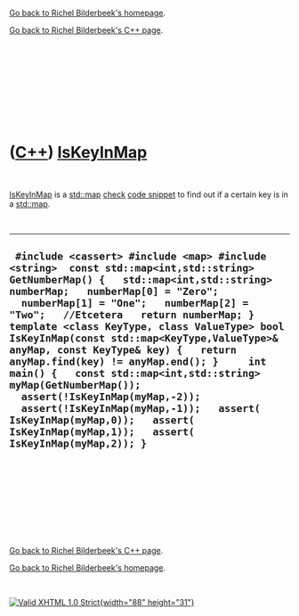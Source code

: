 [Go back to Richel Bilderbeek's homepage](index.htm).

[Go back to Richel Bilderbeek's C++ page](Cpp.htm).

 

 

 

 

 

([C++](Cpp.htm)) [IsKeyInMap](CppIsKeyInMap.htm)
================================================

 

[IsKeyInMap](CppIsKeyInMap.htm) is a [std::map](CppMap.htm)
[check](CppCheck.htm) [code snippet](CppCodeSnippets.htm) to find out if
a certain key is in a [std::map](CppMap.htm).

 

  -------------------------------------------------------------------------------------------------------------------------------------------------------------------------------------------------------------------------------------------------------------------------------------------------------------------------------------------------------------------------------------------------------------------------------------------------------------------------------------------------------------------------------------------------------------------------------------------------------------------------------------------------------------------------------------
  ` #include <cassert> #include <map> #include <string>  const std::map<int,std::string> GetNumberMap() {   std::map<int,std::string> numberMap;   numberMap[0] = "Zero";   numberMap[1] = "One";   numberMap[2] = "Two";   //Etcetera   return numberMap; }   template <class KeyType, class ValueType> bool IsKeyInMap(const std::map<KeyType,ValueType>& anyMap, const KeyType& key) {   return anyMap.find(key) != anyMap.end(); }     int main() {   const std::map<int,std::string> myMap(GetNumberMap());   assert(!IsKeyInMap(myMap,-2));   assert(!IsKeyInMap(myMap,-1));   assert( IsKeyInMap(myMap,0));   assert( IsKeyInMap(myMap,1));   assert( IsKeyInMap(myMap,2)); }`
  -------------------------------------------------------------------------------------------------------------------------------------------------------------------------------------------------------------------------------------------------------------------------------------------------------------------------------------------------------------------------------------------------------------------------------------------------------------------------------------------------------------------------------------------------------------------------------------------------------------------------------------------------------------------------------------

 

 

 

 

 

[Go back to Richel Bilderbeek's C++ page](Cpp.htm).

[Go back to Richel Bilderbeek's homepage](index.htm).

 

[![Valid XHTML 1.0 Strict](valid-xhtml10.png){width="88"
height="31"}](http://validator.w3.org/check?uri=referer)
